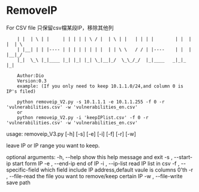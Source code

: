 # RemoveIP
For CSV file
只保留csv檔某段IP，移除其他列




        | |  | \ | |     | | | | | \ / |  | \ | |   | | | |        | |  | |  | \ 
        | |__| | | |---- | | | | | | | |  | | \ \   / / | |----    | |  | |__|_/ 
        |_|  \_\ |_|____ |_| |_| |_| \_|__|_/  \_\_/_/  |_|____   _|_|_ |_|      

        Author:Dio 
        Version:0.3
        example: (If you only need to keep 10.1.1.0/24,and column 0 is IP's filed)

        python removeip_V2.py -s 10.1.1.1 -e 10.1.1.255 -f 0 -r 'vulnerabilities.csv' -w 'vulnerabilities_en.csv'
        or 
        python removeip_V2.py -i 'keepIPlist.csv' -f 0 -r 'vulnerabilities.csv' -w 'vulnerabilities_en.csv'
        
usage: removeip_V3.py [-h] [-s] [-e] [-i] [-f] [-r] [-w]

leave IP or IP range you want to keep.

optional arguments:
  -h, --help            show this help message and exit
  -s , --start-ip       start form IP
  -e , --end-ip         end of IP
  -i , --ip-list        read IP list in csv
  -f , --specific-field 
                        which field include IP address,default vaule is
                        columns 0'th
  -r , --file-read      the file you want to remove/keep certain IP
  -w , --file-write     save path
        

